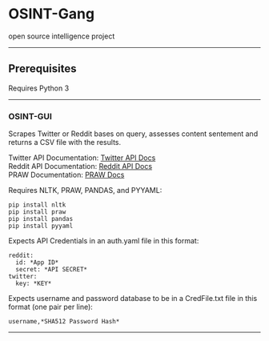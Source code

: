 # OSINT-Gang

open source intelligence project

---

## Prerequisites

Requires Python 3

---

### OSINT-GUI

Scrapes Twitter or Reddit bases on query, assesses content sentement and returns a CSV file with the results.

Twitter API Documentation: [Twitter API Docs](https://developer.twitter.com/en/docs)  
Reddit API Documentation: [Reddit API Docs](https://www.reddit.com/dev/api/)  
PRAW Documentation: [PRAW Docs](https://praw.readthedocs.io/en/stable/)

Requires NLTK, PRAW, PANDAS, and PYYAML:

    pip install nltk
    pip install praw
    pip install pandas
    pip install pyyaml

Expects API Credentials in an auth.yaml file in this format:

    reddit:
      id: *App ID*
      secret: *API SECRET*
    twitter:
      key: *KEY*

Expects username and password database to be in a CredFile.txt file in this format (one pair per line):

    username,*SHA512 Password Hash*
---
